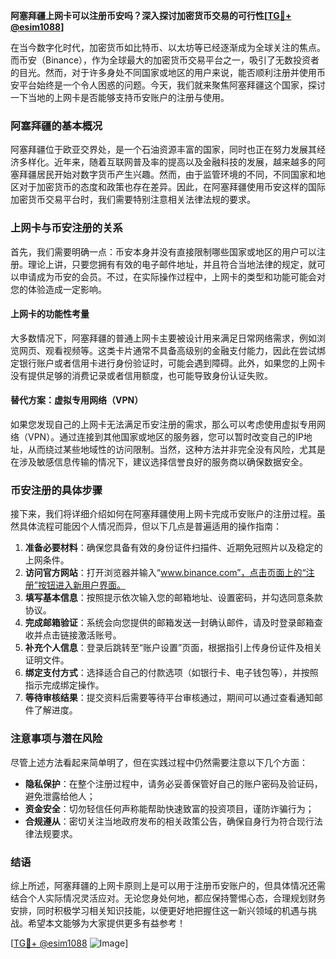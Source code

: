 **阿塞拜疆上网卡可以注册币安吗？深入探讨加密货币交易的可行性[[TG💪+ @esim1088](https://t.me/s/esim1088)]**

在当今数字化时代，加密货币如比特币、以太坊等已经逐渐成为全球关注的焦点。而币安（Binance），作为全球最大的加密货币交易平台之一，吸引了无数投资者的目光。然而，对于许多身处不同国家或地区的用户来说，能否顺利注册并使用币安平台始终是一个令人困惑的问题。今天，我们就来聚焦阿塞拜疆这个国家，探讨一下当地的上网卡是否能够支持币安账户的注册与使用。

### 阿塞拜疆的基本概况

阿塞拜疆位于欧亚交界处，是一个石油资源丰富的国家，同时也正在努力发展其经济多样化。近年来，随着互联网普及率的提高以及金融科技的发展，越来越多的阿塞拜疆居民开始对数字货币产生兴趣。然而，由于监管环境的不同，不同国家和地区对于加密货币的态度和政策也存在差异。因此，在阿塞拜疆使用币安这样的国际加密货币交易平台时，我们需要特别注意相关法律法规的要求。

### 上网卡与币安注册的关系

首先，我们需要明确一点：币安本身并没有直接限制哪些国家或地区的用户可以注册。理论上讲，只要您拥有有效的电子邮件地址，并且符合当地法律的规定，就可以申请成为币安的会员。不过，在实际操作过程中，上网卡的类型和功能可能会对您的体验造成一定影响。

#### 上网卡的功能性考量

大多数情况下，阿塞拜疆的普通上网卡主要被设计用来满足日常网络需求，例如浏览网页、观看视频等。这类卡片通常不具备高级别的金融支付能力，因此在尝试绑定银行账户或者信用卡进行身份验证时，可能会遇到障碍。此外，如果您的上网卡没有提供足够的消费记录或者信用额度，也可能导致身份认证失败。

#### 替代方案：虚拟专用网络（VPN）

如果您发现自己的上网卡无法满足币安注册的需求，那么可以考虑使用虚拟专用网络（VPN）。通过连接到其他国家或地区的服务器，您可以暂时改变自己的IP地址，从而绕过某些地域性的访问限制。当然，这种方法并非完全没有风险，尤其是在涉及敏感信息传输的情况下，建议选择信誉良好的服务商以确保数据安全。

### 币安注册的具体步骤

接下来，我们将详细介绍如何在阿塞拜疆使用上网卡完成币安账户的注册过程。虽然具体流程可能因个人情况而异，但以下几点是普遍适用的操作指南：

1. **准备必要材料**：确保您具备有效的身份证件扫描件、近期免冠照片以及稳定的上网条件。
2. **访问官方网站**：打开浏览器并输入“www.binance.com”，点击页面上的“注册”按钮进入新用户界面。
3. **填写基本信息**：按照提示依次输入您的邮箱地址、设置密码，并勾选同意条款协议。
4. **完成邮箱验证**：系统会向您提供的邮箱发送一封确认邮件，请及时登录邮箱查收并点击链接激活账号。
5. **补充个人信息**：登录后跳转至“账户设置”页面，根据指引上传身份证件及相关证明文件。
6. **绑定支付方式**：选择适合自己的付款选项（如银行卡、电子钱包等），并按照指示完成绑定操作。
7. **等待审核结果**：提交资料后需要等待平台审核通过，期间可以通过查看通知邮件了解进度。

### 注意事项与潜在风险

尽管上述方法看起来简单明了，但在实践过程中仍然需要注意以下几个方面：

- **隐私保护**：在整个注册过程中，请务必妥善保管好自己的账户密码及验证码，避免泄露给他人；
- **资金安全**：切勿轻信任何声称能帮助快速致富的投资项目，谨防诈骗行为；
- **合规遵从**：密切关注当地政府发布的相关政策公告，确保自身行为符合现行法律法规要求。

### 结语

综上所述，阿塞拜疆的上网卡原则上是可以用于注册币安账户的，但具体情况还需结合个人实际情况灵活应对。无论您身处何地，都应保持警惕心态，合理规划财务安排，同时积极学习相关知识技能，以便更好地把握住这一新兴领域的机遇与挑战。希望本文能够为大家提供更多有益参考！

[[TG💪+ @esim1088](https://t.me/s/esim1088) ![Image](https://i.postimg.cc/4NQfJmqS/Snipaste-2025-05-13-00-14-12.png)]